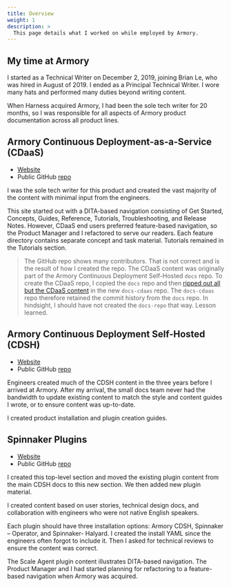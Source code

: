 ```yaml
---
title: Overview
weight: 1
description: >
  This page details what I worked on while employed by Armory.
---
```


## My time at Armory

I started as a Technical Writer on December 2, 2019, joining Brian Le, who was hired in August of 2019. I ended as a Principal Technical Writer. I wore many hats and performed many duties beyond writing content.

When Harness acquired Armory, I had been the sole tech writer for 20 months, so I was responsible for all aspects of Armory product documentation across all product lines.

## Armory Continuous Deployment-as-a-Service (CDaaS)

* [Website](https://developer.armory.io/)
* Public GitHub [repo](https://github.com/armory/docs-cdaas)

I was the sole tech writer for this product and created the vast majority of the content with minimal input from the engineers. 

This site started out with a DITA-based navigation consisting of Get Started, Concepts, Guides, Reference, Tutorials, Troubleshooting, and Release Notes. However, CDaaS end users preferred feature-based navigation, so the Product Manager and I refactored to serve our readers. Each feature directory contains separate concept and task material. Tutorials remained in the Tutorials section.

>The GitHub repo shows many contributors. That is not correct and is the result of how I created the repo. The CDaaS content was originally part of the Armory Continuous Deployment Self-Hosted `docs` repo. To create the CDaaS repo, I copied the `docs` repo and then [ripped out all but the CDaaS content](https://github.com/armory/docs-cdaas/pull/8) in the new `docs-cdaas` repo. The `docs-cdaas` repo therefore retained the commit history from the `docs` repo. In hindsight, I should have not created the `docs-repo` that way. Lesson learned.

## Armory Continuous Deployment Self-Hosted (CDSH)

* [Website](https://docs.armory.io/continuous-deployment/)
* Public GitHub [repo](https://github.com/armory/docs/)

Engineers created much of the CDSH content in the three years before I arrived at Armory. After my arrival, the small docs team never had the bandwidth to update existing content to match the style and content guides I wrote, or to ensure content was up-to-date.

I created product installation and plugin creation guides.

## Spinnaker Plugins

* [Website](https://docs.armory.io/plugins/)
* Public GitHub [repo](https://github.com/armory/docs/)

I created this top-level section and moved the existing plugin content from the main CDSH docs to this new section. We then added new plugin material.

I created content based on user stories, technical design docs, and collaboration with engineers who were not native English speakers.

Each plugin should have three installation options: Armory CDSH, Spinnaker – Operator, and Spinnaker- Halyard. I created the install YAML since the engineers often forgot to include it. Then I asked for technical reviews to ensure the content was correct.

The Scale Agent plugin content illustrates DITA-based navigation. The Product Manager and I had started planning for refactoring to a feature-based navigation when Armory was acquired.  
